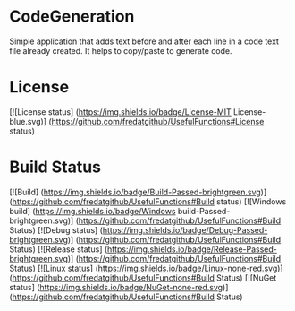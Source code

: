 # CodeGeneration
Simple application that adds text before and after each line in a code text file already created. It helps to copy/paste to generate code.

# License
[![License status] (https://img.shields.io/badge/License-MIT License-blue.svg)] (https://github.com/fredatgithub/UsefulFunctions#License status)

# Build Status
[![Build] (https://img.shields.io/badge/Build-Passed-brightgreen.svg)] (https://github.com/fredatgithub/UsefulFunctions#Build status)
[![Windows build] (https://img.shields.io/badge/Windows build-Passed-brightgreen.svg)] (https://github.com/fredatgithub/UsefulFunctions#Build Status)
[![Debug status] (https://img.shields.io/badge/Debug-Passed-brightgreen.svg)] (https://github.com/fredatgithub/UsefulFunctions#Build Status)
[![Release status] (https://img.shields.io/badge/Release-Passed-brightgreen.svg)] (https://github.com/fredatgithub/UsefulFunctions#Build Status)
[![Linux status] (https://img.shields.io/badge/Linux-none-red.svg)] (https://github.com/fredatgithub/UsefulFunctions#Build Status)
[![NuGet status] (https://img.shields.io/badge/NuGet-none-red.svg)] (https://github.com/fredatgithub/UsefulFunctions#Build Status)
